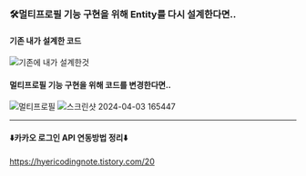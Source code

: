 ### 🛠️멀티프로필 기능 구현을 위해 Entity를 다시 설계한다면..


#### 기존 내가 설계한 코드
![기존에 내가 설계한것](https://github.com/happyhyeri/band/assets/132744632/24cfdbb0-0451-4aef-a65c-ec0c361c1a3f)

#### 멀티프로필 기능 구현을 위해 코드를 변경한다면..

![멀티프로필](https://github.com/happyhyeri/band/assets/132744632/299f53c9-d482-42da-a549-0e23a9faea73)
![스크린샷 2024-04-03 165447](https://github.com/happyhyeri/band/assets/132744632/4d08bf13-9c22-4062-a090-75e074a90c3c)


-----



#### ⬇️카카오 로그인 API 연동방법 정리⬇️
<https://hyericodingnote.tistory.com/20>
